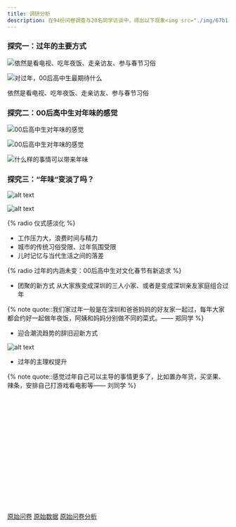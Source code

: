 ```yaml
---
title: 调研分析
description: 在94份问卷调查与20名同学访谈中，得出以下现象<img src="./img/67b1a2ed3485eeed6802a34c1adaf886.png" width="100%"/>
---
```

### 探究一：过年的主要方式

![依然是看电视、吃年夜饭、走亲访友、参与春节习俗
](img/6c194a37d9c77d3c9f67ee4860cd9a01.png)

![对过年，00后高中生最期待什么](./img/67b1a2ed3485eeed6802a34c1adaf886.png)

依然是看电视、吃年夜饭、走亲访友、参与春节习俗

### 探究二：00后高中生对年味的感觉

![00后高中生对年味的感觉](/img/feel.png)

![00后高中生对年味的感觉](/img/d000c4f4348c8cd57eaf7442bf5821af.png)

![什么样的事情可以带来年味](/img/947ef53e904da37db91db05bfd60fe66.png)

### 探究三：“年味“变淡了吗？

![alt text](/img/89f2baa6ff189ce01a42c21b0e227d10.png)

![alt text](/img/2f51cfe1ea0048e3f5924dfa40f1424c.png)

{% radio 仪式感淡化 %}
+ 工作压力大，浪费时间与精力
+ 城市的传统习俗受限、过年氛围受限
+ 儿时记忆与当代生活之间的落差

{% radio 过年的内涵未变：00后高中生对文化春节有新追求 %}
+ 团聚的新方式
从大家族变成深圳的三人小家、或者是变成深圳亲友家庭组合过年

{% note quote::我们家过年一般是在深圳和爸爸妈妈的好友家一起过，每年大家都会约好一起做年夜饭，阿姨和妈妈分别做不同的菜式。—— 郑同学 %}

+ 迎合潮流趋势的辞旧迎新方式

![alt text](/img/cjyxfs.png)

+ 过年的主理权提升

{% note quote::感觉过年自己可以主导的事情更多了，比如置办年货，买坚果、辣条，安排自己打游戏看电影等—— 刘同学 %}

<script src="https://cdn.staticfile.org/echarts/5.5.0/echarts.min.js"></script>
<div id="02" style="width: 100%;height: 250px"></div>



[原始问卷](https://acmeteam.feishu.cn/share/base/form/shrcn3p3spUWi24O50thmQB1whf)
[原始数据](https://acmeteam.feishu.cn/base/PvkvbtzStap5xusr23HcZOejnBc?from=from_copylink)
[原始问卷分析](https://acmeteam.feishu.cn/share/base/dashboard/shrcnCCYQXqKh15rt9I3gEil4Kf)

<script type="text/javascript">
  var chart02 = echarts.init(document.getElementById('02'));
  var option = {
  legend: {
    orient: "vertical",
    left: "left",
    data: ["Apple", "Grapes", "Pineapples", "Oranges", "Bananas"]
  },
  series: [{
    type: "pie",
    data: [{
      value: 94,
      name: "回收量"
    }, {
      value: 6,
      name: "未回收/无效"
    }]
  }]
}
  chart02.setOption(option);
</script>